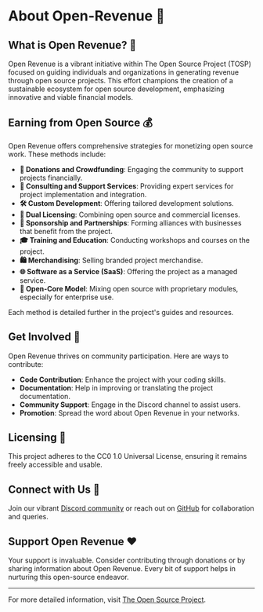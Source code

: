 # About Open-Revenue 🚀

## What is Open Revenue? 📖

Open Revenue is a vibrant initiative within The Open Source Project (TOSP) focused on guiding individuals and organizations in generating revenue through open source projects. This effort champions the creation of a sustainable ecosystem for open source development, emphasizing innovative and viable financial models.

## Earning from Open Source 💰

Open Revenue offers comprehensive strategies for monetizing open source work. These methods include:

- **🤝 Donations and Crowdfunding**: Engaging the community to support projects financially.
- **💼 Consulting and Support Services**: Providing expert services for project implementation and integration.
- **🛠️ Custom Development**: Offering tailored development solutions.
- **📜 Dual Licensing**: Combining open source and commercial licenses.
- **🤝 Sponsorship and Partnerships**: Forming alliances with businesses that benefit from the project.
- **🎓 Training and Education**: Conducting workshops and courses on the project.
- **🛍️ Merchandising**: Selling branded project merchandise.
- **🌐 Software as a Service (SaaS)**: Offering the project as a managed service.
- **🔐 Open-Core Model**: Mixing open source with proprietary modules, especially for enterprise use.

Each method is detailed further in the project's guides and resources.

## Get Involved 🤗

Open Revenue thrives on community participation. Here are ways to contribute:

- **Code Contribution**: Enhance the project with your coding skills.
- **Documentation**: Help in improving or translating the project documentation.
- **Community Support**: Engage in the Discord channel to assist users.
- **Promotion**: Spread the word about Open Revenue in your networks.

## Licensing 📄

This project adheres to the CC0 1.0 Universal License, ensuring it remains freely accessible and usable.

## Connect with Us 📩

Join our vibrant [Discord community](https://discord.gg/QMzvmuSh2v) or reach out on [GitHub](https://github.com/The-Open-Source-Project-TOSP) for collaboration and queries.

## Support Open Revenue ❤️

Your support is invaluable. Consider contributing through donations or by sharing information about Open Revenue. Every bit of support helps in nurturing this open-source endeavor.

---

For more detailed information, visit [The Open Source Project](https://github.com/The-Open-Source-Project-TOSP).